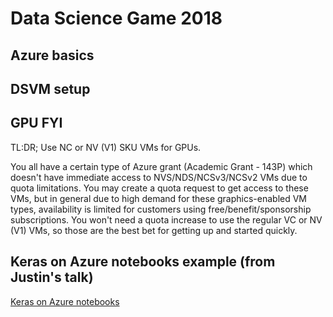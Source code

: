 # Data Science Game 2018

## Azure basics

## DSVM setup

## GPU FYI

TL:DR; Use NC or NV (V1) SKU VMs for GPUs.

You all have a certain type of Azure grant (Academic Grant - 143P) which doesn't have immediate access to NVS/NDS/NCSv3/NCSv2 VMs due to quota limitations.
You may create a quota request to get access to these VMs, but in general due to high demand for these graphics-enabled VM types, availability is limited for customers using free/benefit/sponsorship subscriptions.
You won't need a quota increase to use the regular VC or NV (V1) VMs, so those are the best bet for getting up and started quickly. 

## Keras on Azure notebooks example (from Justin's talk)
[Keras on Azure notebooks](https://github.com/Microsoft/computerscience/blob/master/Labs/AI%20and%20Machine%20Learning/Keras/Keras.md)
